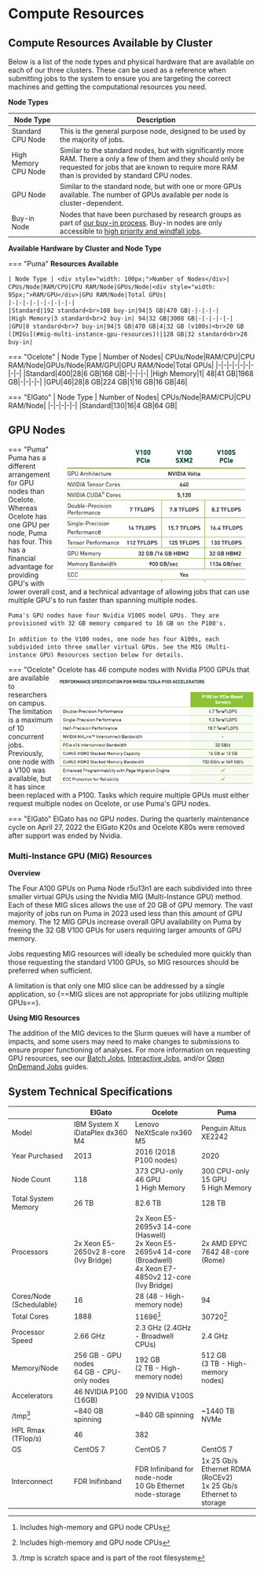 # Compute Resources

## Compute Resources Available by Cluster

Below is a list of the node types and physical hardware that are available on each of our three clusters. These can be used as a reference when submitting jobs to the system to ensure you are targeting the correct machines and getting the computational resources you need.

**Node Types**

|Node Type|Description|
|-|-|
|Standard CPU Node|This is the general purpose node, designed to be used by the majority of jobs.|
|High Memory CPU Node|Similar to the standard nodes, but with significantly more RAM. There a only a few of them and they should only be requested for jobs that are known to require more RAM than is provided by standard CPU nodes.|
|GPU Node|Similar to the standard node, but with one or more GPUs available. The number of GPUs available per node is cluster-dependent.|
|Buy-in Node|Nodes that have been purchased by research groups as part of [our buy-in process](../../policies/buy_in/). Buy-in nodes are only accessible to [high priority and windfall jobs](../allocations/).|

**Available Hardware by Cluster and Node Type**

=== "Puma"
    **Resources Available**
    
    | Node Type | <div style="width: 100px;">Number of Nodes</div>| CPUs/Node|RAM/CPU|CPU RAM/Node|GPUs/Node|<div style="width: 95px;">RAM/GPU</div>|GPU RAM/Node|Total GPUs|
    |-|-|-|-|-|-|-|-|-|
    |Standard|192 standard<br>108 buy-in|94|5 GB|470 GB|-|-|-|-|
    |High Memory|3 standard<br>2 buy-in| 94|32 GB|3008 GB|-|-|-|-|-|
    |GPU|8 standard<br>7 buy-in|94|5 GB|470 GB|4|32 GB (v100s)<br>20 GB ([MIGs](#mig-multi-instance-gpu-resources))|128 GB|32 standard<br>28 buy-in|
    
    
=== "Ocelote"
    | Node Type | Number of Nodes| CPUs/Node|RAM/CPU|CPU RAM/Node|GPUs/Node|RAM/GPU|GPU RAM/Node|Total GPUs|
    |-|-|-|-|-|-|-|-|-|
    |Standard|400|28|6 GB|168 GB|-|-|-|-|
    |High Memory|1| 48|41 GB|1968 GB|-|-|-|-|
    |GPU|46|28|8 GB|224 GB|1|16 GB|16 GB|46|
    
=== "ElGato"
    | Node Type | Number of Nodes| CPUs/Node|RAM/CPU|CPU RAM/Node|
    |-|-|-|-|-|
    |Standard|130|16|4 GB|64 GB|

## GPU Nodes


=== "Puma"
    <img src="images/v100_info.jpg" width=400px style="float: right; margin: 5px;">
    Puma has a different arrangement for GPU nodes than Ocelote. Whereas Ocelote has one GPU per node, Puma has four. This has a financial advantage for providing GPU's with lower overall cost, and a technical advantage of allowing jobs that can use multiple GPU's to run faster than spanning multiple nodes.
    
    Puma's GPU nodes have four Nvidia V100S model GPUs. They are provisioned with 32 GB memory compared to 16 GB on the P100's.  

    In addition to the V100 nodes, one node has four A100s, each subdivided into three smaller virtual GPUs. See the MIG (Multi-instance GPU) Resources section below for details. 


=== "Ocelote"
    <img src="images/p100_info.png" width=400px style="float: right; margin: 5px;">
    Ocelote has 46 compute nodes with Nvidia P100 GPUs that are available to researchers on campus. The limitation is a maximum of 10 concurrent jobs. Previously, one node with a V100 was available, but it has since been replaced with a P100. Tasks which require multiple GPUs must either request multiple nodes on Ocelote, or use Puma's GPU nodes.

=== "ElGato"
    ElGato has no GPU nodes. During the quarterly maintenance cycle on April 27, 2022 the ElGato K20s and Ocelote K80s were removed after support was ended by Nvidia.





### Multi-Instance GPU (MIG) Resources

**Overview**

The Four A100 GPUs on Puma Node r5u13n1 are each subdivided into three smaller virtual GPUs using the Nvidia MIG (Multi-Instance GPU) method.  Each of these MIG slices allows the use of 20 GB of GPU memory. The vast majority of jobs run on Puma in 2023 used less than this amount of GPU memory. The 12 MIG GPUs increase overall GPU availability on Puma by freeing the 32 GB V100 GPUs for users requiring larger amounts of GPU memory.

Jobs requesting MIG resources will ideally be scheduled more quickly than those requesting the standard V100 GPUs, so MIG resources should be preferred when sufficient.

A limitation is that only one MIG slice can be addressed by a single application, so {==MIG slices are not appropriate for jobs utilizing multiple GPUs==}.

**Using MIG Resources** 

The addition of the MIG devices to the Slurm queues will have a number of impacts, and some users may need to make changes to submissions to ensure proper functioning of analyses. For more information on requesting GPU resources, see our [Batch Jobs](../../running_jobs/batch_jobs/batch_directives/#gpus), [Interactive Jobs](../../running_jobs/interactive_jobs/), and/or [Open OnDemand Jobs](../../running_jobs/open_on_demand/) guides. 



## System Technical Specifications

||ElGato|Ocelote|Puma|
|-|-|-|-|
|Model|IBM System X iDataPlex dx360 M4|Lenovo NeXtScale nx360 M5|Penguin Altus XE2242|
|Year Purchased|2013|2016 (2018 P100 nodes)|2020|
|Node Count|118|373 CPU-only<br>46 GPU<br>1 High Memory|300 CPU-only<br>15 GPU<br>5 High Memory<br>|
|Total System Memory|26 TB|82.6 TB|128 TB|
|Processors|2x Xeon E5-2650v2 8-core (Ivy Bridge)|2x Xeon E5-2695v3 14-core (Haswell)<br>2x Xeon E5-2695v4 14-core (Broadwell)<br>4x Xeon E7-4850v2 12-core (Ivy Bridge)|2x AMD EPYC 7642 48-core (Rome)|
|Cores/Node (Schedulable)|16|28 (48 - High-memory node)|94|
|Total Cores|1888|11696[^1]|30720[^1]|
|Processor Speed|2.66 GHz|2.3 GHz (2.4GHz - Broadwell CPUs)|2.4 GHz|
|Memory/Node|256 GB - GPU nodes<br>64 GB - CPU-only nodes|192 GB<br>(2 TB - High-memory node)|512 GB<br>(3 TB - High-memory nodes)|
|Accelerators|46 NVIDIA P100 (16GB)|29 NVIDIA V100S|
|/tmp[^2]|~840 GB spinning|~840 GB spinning|~1440 TB NVMe|
|HPL Rmax (TFlop/s)|46|382||
|OS|CentOS 7|CentOS 7|CentOS 7|
|Interconnect|FDR Inifinband|FDR Infiniband for node-node<br>10 Gb Ethernet node-storage|1x 25 Gb/s Ethernet RDMA (RoCEv2)<br>1x 25 Gb/s Ethernet to storage|


[^1]: Includes high-memory and GPU node CPUs
[^2]: /tmp is scratch space and is part of the root filesystem
